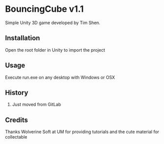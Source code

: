 # BouncingCube v1.1

Simple Unity 3D game developed by Tim Shen.

## Installation

Open the root folder in Unity to import the project

## Usage

Execute run.exe on any desktop with Windows or OSX

## History

1. Just moved from GitLab

## Credits

Thanks Wolverine Soft at UM for providing tutorials and the cute material for collectable 
